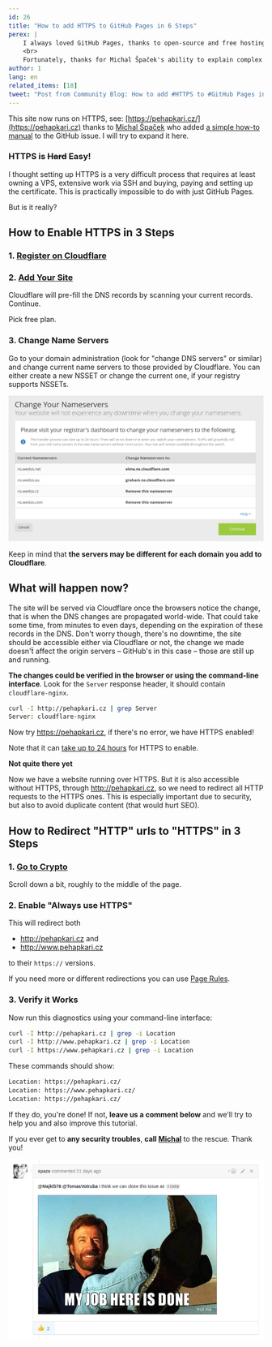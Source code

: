 ```yaml
---
id: 26
title: "How to add HTTPS to GitHub Pages in 6 Steps"
perex: |
    I always loved GitHub Pages, thanks to open-source and free hosting. Last thing that made me feel too oldschool was the plain "http://" protocol. That is usually the main argument why people move from GitHub Pages elsewhere, i.e. their own VPS. What a pity.
    <br>
    Fortunately, thanks for Michal Špaček's ability to explain complex stuff in a simple way, we solved this over a single weekend.
author: 1
lang: en
related_items: [18]
tweet: "Post from Community Blog: How to add #HTTPS to #GitHub Pages in 6 Steps #cloudflare"
---
```


This site now runs on HTTPS, see: [https://pehapkari.cz/](https://pehapkari.cz) thanks to [Michal Špaček](https://www.michalspacek.com) who added [a simple how-to manual](https://github.com/pehapkari/pehapkari.cz/issues/162#issuecomment-272590505) to the GitHub issue. I will try to expand it here.

<h3>HTTPS is <strike>Hard</strike> Easy!</h3>

I thought setting up HTTPS is a very difficult process that requires at least owning a VPS, extensive work via SSH and buying, paying and setting up the certificate. This is practically impossible to do with just GitHub Pages.

But is it really?


## How to Enable HTTPS in 3 Steps

### 1. [Register on Cloudflare](https://www.cloudflare.com/a/sign-up)

### 2. [Add Your Site](https://www.cloudflare.com/a/add-site)

Cloudflare will pre-fill the DNS records by scanning your current records. Continue.

Pick free plan.


### 3. Change Name Servers

Go to your domain administration (look for "change DNS servers" or similar) and change current name servers to those provided by Cloudflare. You can either create a new NSSET or change the current one, if your registry supports NSSETs.

<img src="/assets/images/posts/2017/https/change-nameservers.png">

Keep in mind that **the servers may be different for each domain you add to Cloudflare**.


## What will happen now?

The site will be served via Cloudflare once the browsers notice the change, that is when the DNS changes are propagated world-wide. That could take some time, from minutes to even days, depending on the expiration of these records in the DNS. Don't worry though, there's no downtime, the site should be accessible either via Cloudflare or not, the change we made doesn'ẗ affect the origin servers – GitHub's in this case – those are still up and running.

**The changes could be verified in the browser or using the command-line interface**. Look for the `Server` response header, it should contain `cloudflare-nginx`.

```bash
curl -I http://pehapkari.cz | grep Server
Server: cloudflare-nginx
```

Now try https://pehapkari.cz, if there's no error, we have HTTPS enabled!

Note that it can [take up to 24 hours](https://support.cloudflare.com/hc/en-us/articles/203045244-How-long-does-it-take-for-CloudFlare-s-SSL-to-activate-) for HTTPS to enable.

**Not quite there yet**

Now we have a website running over HTTPS. But it is also accessible without HTTPS, through http://pehapkari.cz, so we need to redirect all HTTP requests to the HTTPS ones. This is especially important due to security, but also to avoid duplicate content (that would hurt SEO).

## How to Redirect "HTTP" urls to "HTTPS" in 3 Steps

### 1. [Go to Crypto](https://www.cloudflare.com/a/crypto/)

Scroll down a bit, roughly to the middle of the page.

### 2. Enable "Always use HTTPS"

This will redirect both

- http://pehapkari.cz and
- http://www.pehapkari.cz

to their `https://` versions.

If you need more or different redirections you can use [Page Rules](https://www.cloudflare.com/a/page-rules/).

### 3. Verify it Works

Now run this diagnostics using your command-line interface:

```bash
curl -I http://pehapkari.cz | grep -i Location
curl -I http://www.pehapkari.cz | grep -i Location
curl -I https://www.pehapkari.cz | grep -i Location
```

These commands should show:

```bash
Location: https://pehapkari.cz/
Location: https://www.pehapkari.cz/
Location: https://pehapkari.cz/
```

If they do, you're done! If not, **leave us a comment below** and we'll try to help you and also improve this tutorial.


If you ever get to **any security troubles**, **call [Michal](https://www.michalspacek.com)** to the rescue. Thank you!

<img src="/assets/images/posts/2017/https/thank-you.png">
